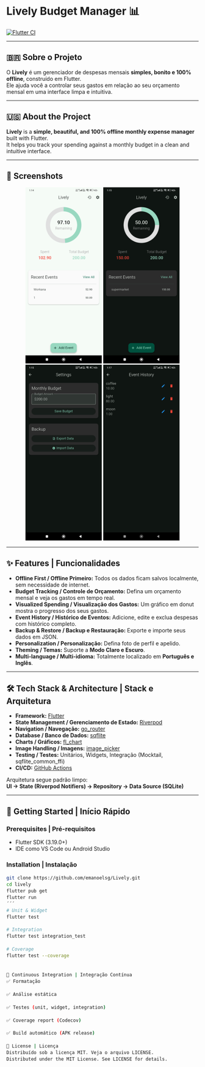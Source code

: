 # Lively Budget Manager 📊

[![Flutter CI](https://github.com/emanoelsg/Lively/actions/workflows/ci.yml/badge.svg)](https://github.com/emanoelsg/Lively/actions/workflows/ci.yml)

---

## 🇧🇷 Sobre o Projeto

O **Lively** é um gerenciador de despesas mensais **simples, bonito e 100% offline**, construído em Flutter.  
Ele ajuda você a controlar seus gastos em relação ao seu orçamento mensal em uma interface limpa e intuitiva.

---

## 🇺🇸 About the Project

**Lively** is a **simple, beautiful, and 100% offline monthly expense manager** built with Flutter.  
It helps you track your spending against a monthly budget in a clean and intuitive interface.

---

## 📸 Screenshots

<p align="center">
  <img src="assets/readme/flutter_01.png" alt="Home Screen" width="200"/>
  <img src="assets/readme/flutter_02.png" alt="Add Event Screen" width="200"/>
  <img src="assets/readme/flutter_03.png" alt="History Screen" width="200"/>
  <img src="assets/readme/flutter_04.png" alt="Dark Mode" width="200"/>
</p>

---

## ✨ Features | Funcionalidades

- **Offline First / Offline Primeiro:** Todos os dados ficam salvos localmente, sem necessidade de internet.  
- **Budget Tracking / Controle de Orçamento:** Defina um orçamento mensal e veja os gastos em tempo real.  
- **Visualized Spending / Visualização dos Gastos:** Um gráfico em donut mostra o progresso dos seus gastos.  
- **Event History / Histórico de Eventos:** Adicione, edite e exclua despesas com histórico completo.  
- **Backup & Restore / Backup e Restauração:** Exporte e importe seus dados em JSON.  
- **Personalization / Personalização:** Defina foto de perfil e apelido.  
- **Theming / Temas:** Suporte a **Modo Claro e Escuro**.  
- **Multi-language / Multi-idioma:** Totalmente localizado em **Português e Inglês**.  

---

## 🛠️ Tech Stack & Architecture | Stack e Arquitetura

- **Framework:** [Flutter](https://flutter.dev/)  
- **State Management / Gerenciamento de Estado:** [Riverpod](https://riverpod.dev/)  
- **Navigation / Navegação:** [go_router](https://pub.dev/packages/go_router)  
- **Database / Banco de Dados:** [sqflite](https://pub.dev/packages/sqflite)  
- **Charts / Gráficos:** [fl_chart](https://pub.dev/packages/fl_chart)  
- **Image Handling / Imagens:** [image_picker](https://pub.dev/packages/image_picker)  
- **Testing / Testes:** Unitários, Widgets, Integração (Mocktail, sqflite_common_ffi)  
- **CI/CD:** [GitHub Actions](https://github.com/features/actions)  

Arquitetura segue padrão limpo:  
**UI → State (Riverpod Notifiers) → Repository → Data Source (SQLite)**  

---

## 🚀 Getting Started | Início Rápido

### Prerequisites | Pré-requisitos
- Flutter SDK (3.19.0+)  
- IDE como VS Code ou Android Studio  

### Installation | Instalação
```sh
git clone https://github.com/emanoelsg/Lively.git
cd lively
flutter pub get
flutter run
´´´
# Unit & Widget
flutter test

# Integration
flutter test integration_test

# Coverage
flutter test --coverage


🤖 Continuous Integration | Integração Contínua
✅ Formatação

✅ Análise estática

✅ Testes (unit, widget, integration)

✅ Coverage report (Codecov)

✅ Build automático (APK release)

📄 License | Licença
Distribuído sob a licença MIT. Veja o arquivo LICENSE.
Distributed under the MIT License. See LICENSE for details.